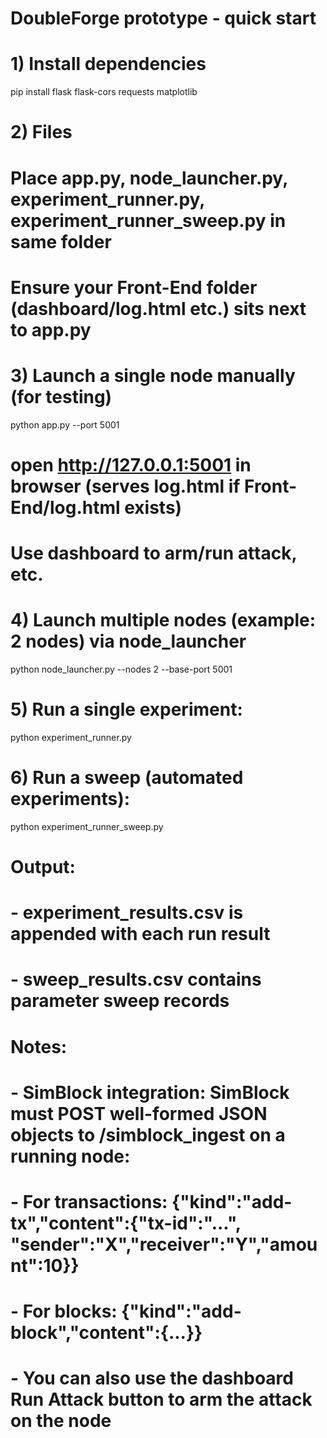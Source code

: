 # DoubleForge prototype - quick start

# 1) Install dependencies
pip install flask flask-cors requests matplotlib

# 2) Files
# Place app.py, node_launcher.py, experiment_runner.py, experiment_runner_sweep.py in same folder
# Ensure your Front-End folder (dashboard/log.html etc.) sits next to app.py

# 3) Launch a single node manually (for testing)
python app.py --port 5001
# open http://127.0.0.1:5001 in browser (serves log.html if Front-End/log.html exists)
# Use dashboard to arm/run attack, etc.

# 4) Launch multiple nodes (example: 2 nodes) via node_launcher
python node_launcher.py --nodes 2 --base-port 5001

# 5) Run a single experiment:
python experiment_runner.py

# 6) Run a sweep (automated experiments):
python experiment_runner_sweep.py

# Output:
# - experiment_results.csv is appended with each run result
# - sweep_results.csv contains parameter sweep records

# Notes:
# - SimBlock integration: SimBlock must POST well-formed JSON objects to /simblock_ingest on a running node:
#   - For transactions: {"kind":"add-tx","content":{"tx-id":"...", "sender":"X","receiver":"Y","amount":10}}
#   - For blocks: {"kind":"add-block","content":{...}}
# - You can also use the dashboard Run Attack button to arm the attack on the node
